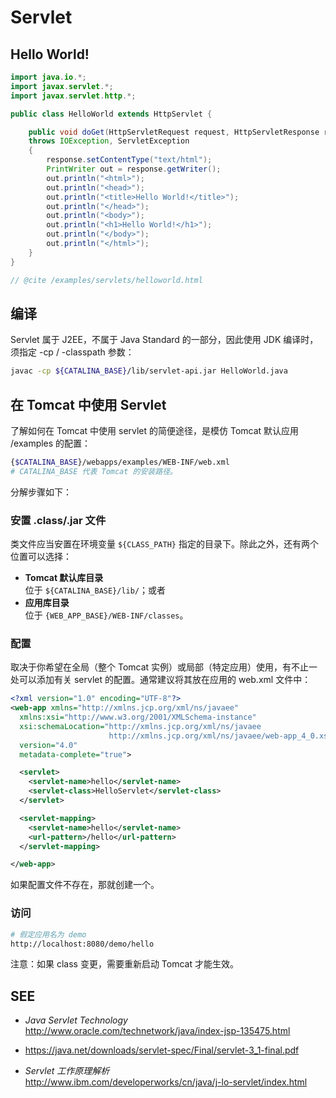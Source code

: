 #	Servlet

##	Hello World!

```java
import java.io.*;
import javax.servlet.*;
import javax.servlet.http.*;

public class HelloWorld extends HttpServlet {

    public void doGet(HttpServletRequest request, HttpServletResponse response)
    throws IOException, ServletException
    {
        response.setContentType("text/html");
        PrintWriter out = response.getWriter();
        out.println("<html>");
        out.println("<head>");
        out.println("<title>Hello World!</title>");
        out.println("</head>");
        out.println("<body>");
        out.println("<h1>Hello World!</h1>");
        out.println("</body>");
        out.println("</html>");
    }
}

// @cite /examples/servlets/helloworld.html
```

##	编译

Servlet 属于 J2EE，不属于 Java Standard 的一部分，因此使用 JDK 编译时，须指定 -cp / -classpath 参数：

```bash
javac -cp ${CATALINA_BASE}/lib/servlet-api.jar HelloWorld.java
```

##	在 Tomcat 中使用 Servlet

了解如何在 Tomcat 中使用 servlet 的简便途径，是模仿 Tomcat 默认应用 /examples 的配置：

```bash
{$CATALINA_BASE}/webapps/examples/WEB-INF/web.xml
# CATALINA_BASE 代表 Tomcat 的安装路径。
```

分解步骤如下：

###	安置 .class/.jar 文件

类文件应当安置在环境变量 ``${CLASS_PATH}`` 指定的目录下。除此之外，还有两个位置可以选择：

*	__Tomcat 默认库目录__  
	位于 ``${CATALINA_BASE}/lib/``；或者  
*	__应用库目录__  
	位于 ``{WEB_APP_BASE}/WEB-INF/classes``。

###	配置

取决于你希望在全局（整个 Tomcat 实例）或局部（特定应用）使用，有不止一处可以添加有关 servlet 的配置。通常建议将其放在应用的 web.xml 文件中：

```xml
<?xml version="1.0" encoding="UTF-8"?>
<web-app xmlns="http://xmlns.jcp.org/xml/ns/javaee"
  xmlns:xsi="http://www.w3.org/2001/XMLSchema-instance"
  xsi:schemaLocation="http://xmlns.jcp.org/xml/ns/javaee
                      http://xmlns.jcp.org/xml/ns/javaee/web-app_4_0.xsd"
  version="4.0"
  metadata-complete="true">

  <servlet>
    <servlet-name>hello</servlet-name>
    <servlet-class>HelloServlet</servlet-class>
  </servlet>

  <servlet-mapping>
    <servlet-name>hello</servlet-name>
    <url-pattern>/hello</url-pattern>
  </servlet-mapping>

</web-app>
```

如果配置文件不存在，那就创建一个。

###	访问

```bash
# 假定应用名为 demo
http://localhost:8080/demo/hello
```

注意：如果 class 变更，需要重新启动 Tomcat 才能生效。

##	SEE


*	*Java Servlet Technology*  
	http://www.oracle.com/technetwork/java/index-jsp-135475.html

*
	https://java.net/downloads/servlet-spec/Final/servlet-3_1-final.pdf

*	*Servlet 工作原理解析*  
	http://www.ibm.com/developerworks/cn/java/j-lo-servlet/index.html
